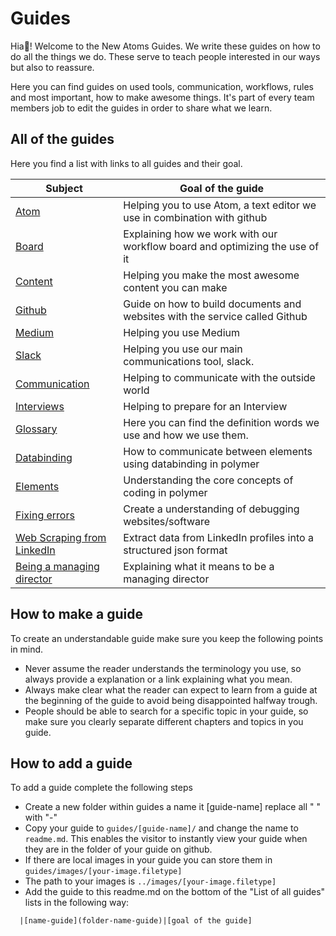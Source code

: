 # Guides

Hia👋! Welcome to the New Atoms Guides. We write these guides on how to do all the things we do. These serve to teach people interested in our ways but also to reassure.

Here you can find guides on used tools, communication, workflows, rules and most important, how to make awesome things. It's part of every team members job to edit the guides in order to share what we learn.

## All of the guides

Here you find a list with links to all guides and their goal.

|Subject |Goal of the guide              |
|--------|-----------------------------|
|[Atom](atom-guide)| Helping you to use Atom, a text editor we use in combination with github |
|[Board](board-guide) | Explaining how we work with our workflow board and optimizing the use of it  |
|[Content](board-guide)| Helping you make the most awesome content you can make|
|[Github](github-guide) | Guide on how to build documents and websites with the service called Github |
|[Medium](medium-guide)| Helping you use Medium |
|[Slack](slack-guide) | Helping you use our main communications tool, slack.
|[Communication](communication-guide) | Helping to communicate with the outside world
|[Interviews](interview-guide) | Helping to prepare for an Interview
|[Glossary](glossary) |Here you can find the definition words we use and how we use them.
|[Databinding](databinding) | How to communicate between elements using databinding in polymer |
|[Elements](creating-elements) | Understanding the core concepts of coding in polymer |
|[Fixing errors](fixing-errors) | Create a understanding of debugging websites/software |
|[Web Scraping from LinkedIn](web-scraping) | Extract data from LinkedIn profiles into a structured json format |
|[Being a managing director](be-a-managing-director) | Explaining what it means to be a managing director |

## How to make a guide

To create an understandable guide make sure you keep the following points in mind.
* Never assume the reader understands the terminology you use, so always provide a explanation or a link explaining what you mean.
* Always make clear what the reader can expect to learn from a guide at the beginning of the guide to avoid being disappointed halfway trough.
* People should be able to search for a specific topic in your guide, so make sure you clearly separate different chapters and topics in you guide.

## How to add a guide

To add a guide complete the following steps
* Create a new folder within guides a name it [guide-name] replace all " " with "-"
* Copy your guide to `guides/[guide-name]/` and change the name to `readme.md`. This enables the visitor to instantly view your guide when they are in the folder of your guide on github.
* If there are local images in your guide you can store them in `guides/images/[your-image.filetype]`
* The path to your images is `../images/[your-image.filetype]`
* Add the guide to this readme.md on the bottom of the "List of all guides" lists in the following way:    

```
  |[name-guide](folder-name-guide)|[goal of the guide]
```
